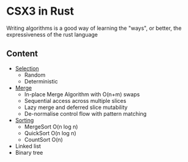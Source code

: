 # CSX3 in Rust 
Writing algorithms is a good way of learning the "ways", or better, the expressiveness of the rust language

## Content
- [Selection](https://gvelim.github.io/CSX0003RUST/selection.html)
  - Random
  - Deterministic
- [Merge](https://gvelim.github.io/CSX0003RUST/merge.html)
  - In-place Merge Algorithm with O(n+m) swaps
  - Sequential access across multiple slices
  - Lazy merge and deferred slice mutability
  - De-normalise control flow with pattern matching
- [Sorting](https://gvelim.github.io/CSX0003RUST/sort.html)
  - MergeSort O(n log n)
  - QuickSort O(n log n)
  - CountSort O(n)
- Linked list
- Binary tree
